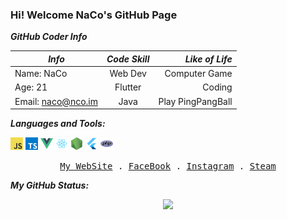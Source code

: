 ### Hi! Welcome NaCo's GitHub Page

***GitHub Coder Info***

| *Info*             | *Code Skill* |   *Like of Life* |
| ------------------ | :----------: | ----------------: |
| Name: NaCo         |   Web Dev    |     Computer Game |
| Age: 21            |   Flutter    |            Coding |
| Email: naco@nco.im |     Java     | Play PingPangBall |


***Languages and Tools:***

<code><img height="20" src="https://raw.githubusercontent.com/github/explore/80688e429a7d4ef2fca1e82350fe8e3517d3494d/topics/javascript/javascript.png"></code>
<code><img height="20" src="https://raw.githubusercontent.com/github/explore/80688e429a7d4ef2fca1e82350fe8e3517d3494d/topics/typescript/typescript.png"></code>
<code><img height="20" src="https://raw.githubusercontent.com/github/explore/80688e429a7d4ef2fca1e82350fe8e3517d3494d/topics/vue/vue.png"></code>
<code><img height="20" src="https://raw.githubusercontent.com/github/explore/80688e429a7d4ef2fca1e82350fe8e3517d3494d/topics/react/react.png"></code>
<code><img height="20" src="https://raw.githubusercontent.com/github/explore/80688e429a7d4ef2fca1e82350fe8e3517d3494d/topics/nodejs/nodejs.png"></code>
<code><img height="20" src="https://raw.githubusercontent.com/github/explore/80688e429a7d4ef2fca1e82350fe8e3517d3494d/topics/flutter/flutter.png"></code>
<code><img height="20" src="https://raw.githubusercontent.com/github/explore/80688e429a7d4ef2fca1e82350fe8e3517d3494d/topics/php/php.png"></code>


<p align="center">
  <samp>
    <a href="https://nco.im">My WebSite</a> .
    <a href="https://facebook.com/na2co3liu">FaceBook</a> .
    <a href="https://www.instagram.com/nacoliu/">Instagram</a> .
    <a href="https://steamcommunity.com/id/nacodes/">Steam</a>
  </samp>
</p>

***My GitHub Status:***

<p align="center">
    <img src="https://github-readme-stats.vercel.app/api?username=NaCoLiu?theme=cobalt"/>
</p>

